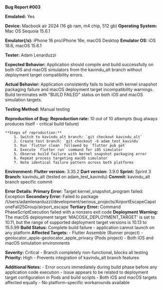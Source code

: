 **Bug Report #003**

**Emulated:** Yes

**Device:** Macbook air 2024 (16 gb ram, m4 chip, 512 gb)
**Operating System:** Mac OS Sequoia 15.6.1

**Emulator(/s):** iPhone 16 pro/iPhone 16e, macOS Desktop
**Emulator OS:** iOS 18.6, macOS 15.6.1

**Tester:** Adam Lenarduzzi

**Expected Behavior:** Application should compile and build successfully on both iOS and macOS simulators from the kavindu_alt branch without deployment target compatibility errors.

**Actual Behavior:** Application consistently fails to build with kernel snapshot packaging failure and macOS deployment target incompatibility warnings. Build terminates with "BUILD FAILED" status on both iOS and macOS simulation targets.

**Testing Method:** Manual testing

__Reproduction of Bug:__
    **Reproduction rate:** 10 out of 10 attempts (bug always produces itself - critical build failure)
    
    **Steps of reproduction:**
        1. Switch to kavindu_alt branch: `git checkout kavindu_alt`
        2. Create test branch: `git checkout -b adam_test_kavindu`
        3. Run `flutter clean` followed by `flutter pub get`
        4. Execute `flutter run` command for iOS simulator
        5. Observe build failure with kernel snapshot packaging error
        6. Repeat process targeting macOS simulator
        7. Note identical failure pattern across both platforms
                        

__Environment:__
    **Flutter version:** 3.35.2
    **Dart version:** 3.9.0
    **Sprint:** Sprint 3
    **Branch:** kavindu_alt (tested on adam_test_kavindu)
    **Commit:** kavindu_alt branch specific commit

__Error Details:__
    **Primary Error:** Target kernel_snapshot_program failed: Exception
    **Secondary Error:** Failed to package /Users/adamlenarduzzi/development/serious_projects/AirportEscapeCapstoneFall25Group/airport_escape
    **Tertiary Error:** Command PhaseScriptExecution failed with a nonzero exit code
    **Deployment Warning:** The macOS deployment target 'MACOSX_DEPLOYMENT_TARGET' is set to 10.11, but the range of supported deployment target versions is 10.13 to 15.5.99
    **Build Status:** Complete build failure - application cannot launch on any platform
    **Affected Targets:** 
        - Flutter Assemble (Runner project)
        - geolocator_apple-geolocator_apple_privacy (Pods project)
        - Both iOS and macOS simulation environments
    
__Severity:__ Critical - Branch completely non-functional, blocks all testing
__Priority:__ High - Prevents integration of kavindu_alt branch features

__Additional Notes:__ 
    - Error occurs immediately during build phase before any application code execution
    - Issue appears to be related to deployment target configuration in Pods and build scripts
    - Both iOS and macOS targets affected equally
    - No platform-specific workarounds available